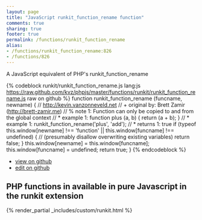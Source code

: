 ```yaml
---
layout: page
title: "JavaScript runkit_function_rename function"
comments: true
sharing: true
footer: true
permalink: /functions/runkit_function_rename
alias:
- /functions/runkit_function_rename:826
- /functions/826
---
```

<!-- Generated by Rakefile:build -->
A JavaScript equivalent of PHP's runkit_function_rename

{% codeblock runkit/runkit_function_rename.js lang:js https://raw.github.com/kvz/phpjs/master/functions/runkit/runkit_function_rename.js raw on github %}
function runkit_function_rename (funcname, newname) {
    // http://kevin.vanzonneveld.net
    // +   original by: Brett Zamir (http://brett-zamir.me)
    // %          note 1: Function can only be copied to and from the global context
    // *     example 1: function plus (a, b) { return (a + b); }
    // *     example 1: runkit_function_rename('plus', 'add');
    // *     returns 1: true
    if (typeof this.window[newname] !== 'function' || this.window[funcname] !== undefined) { //  (presumably disallow overwriting existing variables)
        return false;
    }
    this.window[newname] = this.window[funcname];
    this.window[funcname] = undefined;
    return true;
}
{% endcodeblock %}

 - [view on github](https://github.com/kvz/phpjs/blob/master/functions/runkit/runkit_function_rename.js)
 - [edit on github](https://github.com/kvz/phpjs/edit/master/functions/runkit/runkit_function_rename.js)

## PHP functions in available in pure Javascript in the runkit extension
{% render_partial _includes/custom/runkit.html %}
